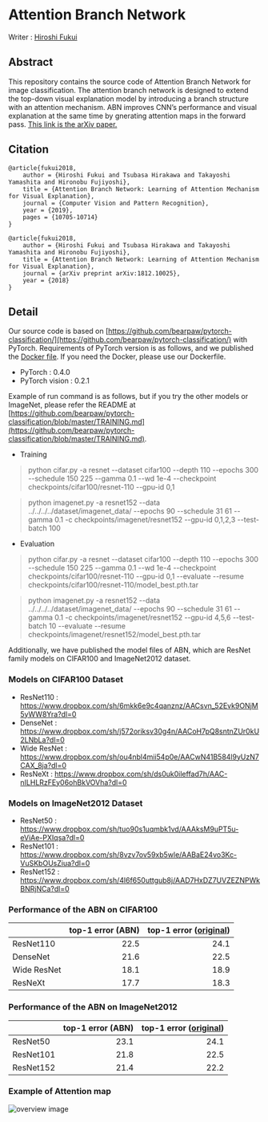 # Attention Branch Network
Writer : [Hiroshi Fukui](https://github.com/Hiroshi-Fukui)

## Abstract
This repository contains the source code of Attention Branch Network for image classification. The attention branch network is designed to extend the top-down visual explanation model by introducing a branch structure with an attention mechanism. ABN improves CNN’s performance and visual explanation at the same time by gnerating attention maps in the forward pass. [This link is the arXiv paper.](https://arxiv.org/abs/1812.10025)

## Citation

```
@article{fukui2018,
	author = {Hiroshi Fukui and Tsubasa Hirakawa and Takayoshi Yamashita and Hironobu Fujiyoshi},
	title = {Attention Branch Network: Learning of Attention Mechanism for Visual Explanation},
	journal = {Computer Vision and Pattern Recognition},
	year = {2019},
	pages = {10705-10714}
}
```
```
@article{fukui2018,  
	author = {Hiroshi Fukui and Tsubasa Hirakawa and Takayoshi Yamashita and Hironobu Fujiyoshi},  
	title = {Attention Branch Network: Learning of Attention Mechanism for Visual Explanation},  
	journal = {arXiv preprint arXiv:1812.10025},  
	year = {2018}  
}  
```

## Detail
Our source code is based on [https://github.com/bearpaw/pytorch-classification/](https://github.com/bearpaw/pytorch-classification/) with PyTorch. Requirements of PyTorch version is as follows, and we published the [Docker file](https://www.dropbox.com/sh/evn9792hoi75yix/AAC1xMNxKw6Qkus6VCzxrhfVa?dl=0). If you need the Docker, please use our Dockerfile.
- PyTorch : 0.4.0
- PyTorch vision : 0.2.1

Example of run command is as follows, but if you try the other models or ImageNet, please refer the README at [https://github.com/bearpaw/pytorch-classification/blob/master/TRAINING.md](https://github.com/bearpaw/pytorch-classification/blob/master/TRAINING.md).

- Training
> python cifar.py -a resnet --dataset cifar100 --depth 110 --epochs 300 --schedule 150 225 --gamma 0.1 --wd 1e-4 --checkpoint checkpoints/cifar100/resnet-110 --gpu-id 0,1

> python imagenet.py -a resnet152 --data ../../../../dataset/imagenet_data/ --epochs 90 --schedule 31 61 --gamma 0.1 -c checkpoints/imagenet/resnet152 --gpu-id 0,1,2,3 --test-batch 100

- Evaluation
> python cifar.py -a resnet --dataset cifar100 --depth 110 --epochs 300 --schedule 150 225 --gamma 0.1 --wd 1e-4 --checkpoint checkpoints/cifar100/resnet-110 --gpu-id 0,1 --evaluate --resume checkpoints/cifar100/resnet-110/model_best.pth.tar

> python imagenet.py -a resnet152 --data ../../../../dataset/imagenet_data/ --epochs 90 --schedule 31 61 --gamma 0.1 -c checkpoints/imagenet/resnet152 --gpu-id 4,5,6 --test-batch 10 --evaluate --resume checkpoints/imagenet/resnet152/model_best.pth.tar


Additionally, we have published the model files of ABN, which are ResNet family models on CIFAR100 and ImageNet2012 dataset. 

### Models on CIFAR100 Dataset
- ResNet110 : https://www.dropbox.com/sh/6mkk6e9c4qanznz/AACsvn_52Evk9ONjM5yWW8Yra?dl=0
- DenseNet : https://www.dropbox.com/sh/j572oriksv30g4n/AACoH7pQ8sntnZUr0kU2LNbLa?dl=0
- Wide ResNet : https://www.dropbox.com/sh/ou4nbl4mii54p0e/AACwN41B584l9yUzN7CAX_8ja?dl=0
- ResNeXt : https://www.dropbox.com/sh/ds0uk0ileffad7h/AAC-nILHLRzFEy06ohBkVOVha?dl=0

### Models on ImageNet2012 Dataset

- ResNet50 : https://www.dropbox.com/sh/tuo90s1uqmbk1vd/AAAksM9uPT5u-eViAe-PXIqsa?dl=0
- ResNet101 : https://www.dropbox.com/sh/8vzv7ov59xb5wle/AABaE24vo3Kc-VuSKbOUsZiua?dl=0
- ResNet152 : https://www.dropbox.com/sh/4l6f650uttgub8j/AAD7HxDZ7UVZEZNPWkBNRjNCa?dl=0


### Performance of the ABN on CIFAR100

|  | top-1 error (ABN) | top-1 error ([original](https://github.com/bearpaw/pytorch-classification)) |
|:------------|------------:|------------:|
| ResNet110   |        22.5 |        24.1 |
| DenseNet    |        21.6 |        22.5 |
| Wide ResNet |        18.1 |        18.9 |
| ResNeXt     |        17.7 |        18.3 |


### Performance of the ABN on ImageNet2012

|  | top-1 error (ABN) | top-1 error ([original](https://github.com/bearpaw/pytorch-classification)) |
|:------------|------------:|------------:|
| ResNet50    |        23.1 |        24.1 |
| ResNet101   |        21.8 |        22.5 |
| ResNet152   |        21.4 |        22.2 |


### Example of Attention map
![overview image](https://github.com/machine-perception-robotics-group/attention_branch_network/blob/master/example.jpeg)


